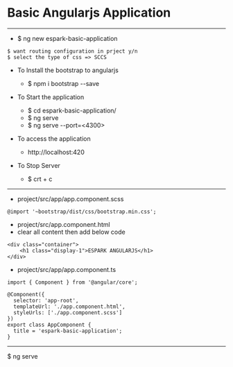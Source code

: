 
# Basic Angularjs Application 
---

* $ ng new espark-basic-application

```
$ want routing configuration in prject y/n
$ select the type of css => SCCS 
```

* To Install the bootstrap to angularjs 
	* $ npm i bootstrap --save

* To Start the application 
	* $ cd espark-basic-application/
	* $ ng serve
	* $ ng serve --port=<4300>

* To access the application 
	* http://localhost:420

* To Stop Server
	* $ crt + c

---

* project/src/app/app.component.scss
```
@import '~bootstrap/dist/css/bootstrap.min.css';
```

* project/src/app.component.html
* clear all content then add below code 
```
<div class="container">
    <h1 class="display-1">ESPARK ANGULARJS</h1>
</div>
```


* project/src/app/app.component.ts
```
import { Component } from '@angular/core';

@Component({
  selector: 'app-root',
  templateUrl: './app.component.html',
  styleUrls: ['./app.component.scss']
})
export class AppComponent {
  title = 'espark-basic-application';
}
```

---
$ ng serve
